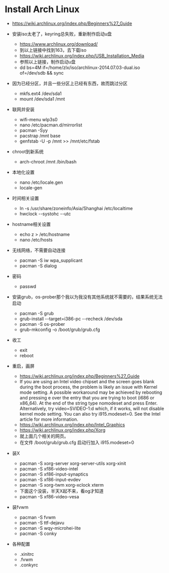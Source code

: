 Install Arch Linux
==================

* https://wiki.archlinux.org/index.php/Beginners%27_Guide

* 安装iso太老了，keyring总失败，重新制作启动u盘
  - https://www.archlinux.org/download/
  - 到以上链接中找到163，去下载iso
  - https://wiki.archlinux.org/index.php/USB_Installation_Media
  - 参照以上链接，制作启动u盘
  - dd bs=4M if=/home/zlx/iso/archlinux-2014.07.03-dual.iso of=/dev/sdb && sync

* 因为已经分区，并且一些分区上已经有东西，故而跳过分区
  - mkfs.ext4 /dev/sda1
  - mount /dev/sda1 /mnt

* 联网并安装
  - wifi-menu wlp3s0
  - nano /etc/pacman.d/mirrorlist
  - pacman -Syy
  - pacstrap /mnt base
  - genfstab -U -p /mnt >> /mnt/etc/fstab

* chroot到新系统
  - arch-chroot /mnt /bin/bash

* 本地化设置
  - nano /etc/locale.gen
  - locale-gen

* 时间相关设置
  - ln -s /usr/share/zoneinfo/Asia/Shanghai /etc/localtime
  - hwclock --systohc --utc

* hostname相关设置
  - echo z > /etc/hostname
  - nano /etc/hosts

* 无线网络，不需要自动连接
  - pacman -S iw wpa_supplicant
  - pacman -S dialog

* 密码
  - passwd

* 安装grub，os-prober那个我以为我没有其他系统就不需要的，结果系统无法启动
  - pacman -S grub
  - grub-install --target=i386-pc --recheck /dev/sda
  - pacman -S os-prober
  - grub-mkconfig -o /boot/grub/grub.cfg

* 收工
  - exit
  - reboot

* 重启，画屏
  - https://wiki.archlinux.org/index.php/Beginners%27_Guide
  - If you are using an Intel video chipset and the screen goes blank during the boot process, the problem is likely an issue with Kernel mode setting. A possible workaround may be achieved by rebooting and pressing e over the entry that you are trying to boot (i686 or x86_64). At the end of the string type nomodeset and press Enter. Alternatively, try video=SVIDEO-1:d which, if it works, will not disable kernel mode setting. You can also try i915.modeset=0. See the Intel article for more information. 
  - https://wiki.archlinux.org/index.php/Intel_Graphics
  - https://wiki.archlinux.org/index.php/Xorg
  - 就上面几个相关的网页。
  - 在文件 /boot/grub/grub.cfg 启动行加入 i915.modeset=0

* 装X
  - pacman -S xorg-server xorg-server-utils xorg-xinit
  - pacman -S xf86-video-intel
  - pacman -S xf86-input-synaptics
  - pacman -S xf86-input-evdev
  - pacman -S xorg-twm xorg-xclock xterm
  - 下面这个没装，半天X起不来，看og才知道
  - pacman -S xf86-video-vesa

* 装fvwm
  - pacman -S fvwm
  - pacman -S ttf-dejavu
  - pacman -S wqy-microhei-lite
  - pacman -S conky

* 各种配置
  - .xinitrc
  - .fvwm
  - .conkyrc
